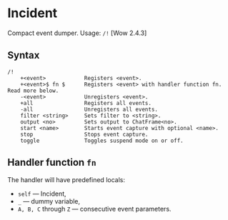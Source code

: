 Incident
========

Compact event dumper. Usage: `/!` [Wow 2.4.3]

Syntax
------

```
/!
    +<event>            Registers <event>.
    +<event>$ fn $      Registers <event> with handler function fn. Read more below.
    -<event>            Unregisters <event>.
    +all                Registers all events.
    -all                Unregisters all events.
    filter <string>     Sets filter to <string>.
    output <no>         Sets output to ChatFrame<no>.
    start <name>        Starts event capture with optional <name>.
    stop                Stops event capture.
    toggle              Toggles suspend mode on or off.
```

Handler function `fn`
---------------------

The handler will have predefined locals:

- `self` — Incident,
- `_` — dummy variable,
- `A, B, C` through `Z` — consecutive event parameters.
